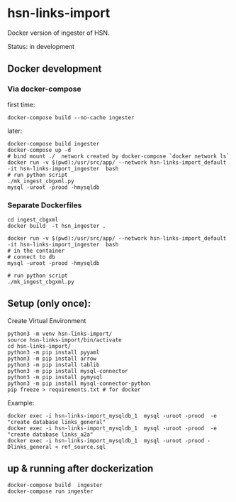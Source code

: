 # hsn-links-import

Docker version of ingester of HSN. 

Status: in development

## Docker development

<!-- Start Virtual Environment (cre)
`source hsn-links-import/bin/activate` -->

### Via docker-compose 

first time:
```
docker-compose build --no-cache ingester
```

later:
```
docker-compose build ingester
docker-compose up -d
# bind mount ./  network created by docker-compose `docker network ls`
docker run -v $(pwd):/usr/src/app/ --network hsn-links-import_default -it hsn-links-import_ingester  bash
# run python script
./mk_ingest_cbgxml.py
mysql -uroot -prood -hmysqldb
```

### Separate Dockerfiles

```
cd ingest_cbgxml
docker build  -t hsn_ingester .

docker run -v $(pwd):/usr/src/app/ --network hsn-links-import_default -it hsn-links-import_ingester  bash
# in the container
# connect to db
mysql -uroot -prood -hmysqldb 

# run python script
./mk_ingest_cbgxml.py

```


## Setup (only once):

Create Virtual Environment

```
python3 -m venv hsn-links-import/
source hsn-links-import/bin/activate
cd hsn-links-import/
python3 -m pip install pyyaml
python3 -m pip install arrow
python3 -m pip install tablib
python3 -m pip install mysql-connector
python3 -m pip install pymysql
python3 -m pip install mysql-connector-python
pip freeze > requirements.txt # for docker
```



Example:
```
docker exec -i hsn-links-import_mysqldb_1  mysql -uroot -prood  -e "create database links_general"
docker exec -i hsn-links-import_mysqldb_1  mysql -uroot -prood  -e "create database links_a2a"
docker exec -i hsn-links-import_mysqldb_1  mysql -uroot -prood -Dlinks_general < ref_source.sql
```



## up & running after dockerization






```
docker-compose build  ingester
docker-compose run ingester
```